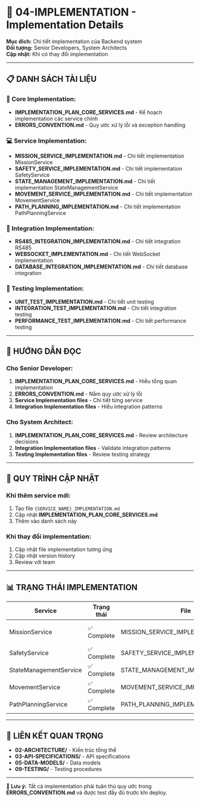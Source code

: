 # 📁 04-IMPLEMENTATION - Implementation Details

**Mục đích:** Chi tiết implementation của Backend system  
**Đối tượng:** Senior Developers, System Architects  
**Cập nhật:** Khi có thay đổi implementation

---

## 📋 **DANH SÁCH TÀI LIỆU**

### **🔧 Core Implementation:**
- **IMPLEMENTATION_PLAN_CORE_SERVICES.md** - Kế hoạch implementation các service chính
- **ERRORS_CONVENTION.md** - Quy ước xử lý lỗi và exception handling

### **💻 Service Implementation:**
- **MISSION_SERVICE_IMPLEMENTATION.md** - Chi tiết implementation MissionService
- **SAFETY_SERVICE_IMPLEMENTATION.md** - Chi tiết implementation SafetyService
- **STATE_MANAGEMENT_IMPLEMENTATION.md** - Chi tiết implementation StateManagementService
- **MOVEMENT_SERVICE_IMPLEMENTATION.md** - Chi tiết implementation MovementService
- **PATH_PLANNING_IMPLEMENTATION.md** - Chi tiết implementation PathPlanningService

### **🔌 Integration Implementation:**
- **RS485_INTEGRATION_IMPLEMENTATION.md** - Chi tiết integration RS485
- **WEBSOCKET_IMPLEMENTATION.md** - Chi tiết WebSocket implementation
- **DATABASE_INTEGRATION_IMPLEMENTATION.md** - Chi tiết database integration

### **🧪 Testing Implementation:**
- **UNIT_TEST_IMPLEMENTATION.md** - Chi tiết unit testing
- **INTEGRATION_TEST_IMPLEMENTATION.md** - Chi tiết integration testing
- **PERFORMANCE_TEST_IMPLEMENTATION.md** - Chi tiết performance testing

---

## 🎯 **HƯỚNG DẪN ĐỌC**

### **Cho Senior Developer:**
1. **IMPLEMENTATION_PLAN_CORE_SERVICES.md** - Hiểu tổng quan implementation
2. **ERRORS_CONVENTION.md** - Nắm quy ước xử lý lỗi
3. **Service Implementation files** - Chi tiết từng service
4. **Integration Implementation files** - Hiểu integration patterns

### **Cho System Architect:**
1. **IMPLEMENTATION_PLAN_CORE_SERVICES.md** - Review architecture decisions
2. **Integration Implementation files** - Validate integration patterns
3. **Testing Implementation files** - Review testing strategy

---

## 🔄 **QUY TRÌNH CẬP NHẬT**

### **Khi thêm service mới:**
1. Tạo file `{SERVICE_NAME}_IMPLEMENTATION.md`
2. Cập nhật **IMPLEMENTATION_PLAN_CORE_SERVICES.md**
3. Thêm vào danh sách này

### **Khi thay đổi implementation:**
1. Cập nhật file implementation tương ứng
2. Cập nhật version history
3. Review với team

---

## 📊 **TRẠNG THÁI IMPLEMENTATION**

| Service | Trạng thái | File | Ghi chú |
|---------|------------|------|---------|
| MissionService | ✅ Complete | MISSION_SERVICE_IMPLEMENTATION.md | Core business logic |
| SafetyService | ✅ Complete | SAFETY_SERVICE_IMPLEMENTATION.md | Safety critical |
| StateManagementService | ✅ Complete | STATE_MANAGEMENT_IMPLEMENTATION.md | State machine |
| MovementService | ✅ Complete | MOVEMENT_SERVICE_IMPLEMENTATION.md | Motor control |
| PathPlanningService | ✅ Complete | PATH_PLANNING_IMPLEMENTATION.md | Path planning |

---

## 🔗 **LIÊN KẾT QUAN TRỌNG**

- **02-ARCHITECTURE/** - Kiến trúc tổng thể
- **03-API-SPECIFICATIONS/** - API specifications
- **05-DATA-MODELS/** - Data models
- **09-TESTING/** - Testing procedures

---

**📝 Lưu ý:** Tất cả implementation phải tuân thủ quy ước trong **ERRORS_CONVENTION.md** và được test đầy đủ trước khi deploy.
